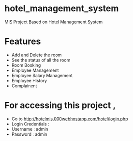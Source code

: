 # hotel_management_system

MIS Project Based on Hotel Management System

# Features
- Add and Delete the room
- See the status of all the room
- Room Booking
- Employee Management
- Employee Salary Management
- Employee History
- Complainent

# For accessing this project , 
- Go to http://hotelmis.000webhostapp.com/hotel/login.php
- Login Credentials :  
- Username : admin
- Password : admin
